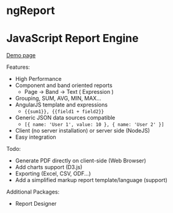 # ngReport
JavaScript Report Engine
========================

[Demo page](https://katrid.github.io/ngReport/test/test.html)

Features:
* High Performance
* Component and band oriented reports
    * Page -> Band -> Text ( Expression )
* Grouping, SUM, AVG, MIN, MAX...
* AngularJS template and expressions
    * `{{sum1}}, {{field1 + field2}}`
* Generic JSON data sources compatible
    * `[{ name: 'User 1', value: 10 }, { name: 'User 2' }]`
* Client (no server installation) or server side (NodeJS)
* Easy integration

Todo:
* Generate PDF directly on client-side (Web Browser)
* Add charts support (D3.js)
* Exporting (Excel, CSV, ODF...)
* Add a simplified markup report template/language (support)

Additional Packages:
* Report Designer
